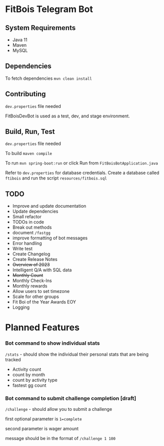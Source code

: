 # FitBois Telegram Bot

## System Requirements 

* Java 11
* Maven
* MySQL

## Dependencies

To fetch dependencies `mvn clean install`

## Contributing

`dev.properties` file needed

FitBoisDevBot is used as a test, dev, and stage environment.

## Build, Run, Test

`dev.properties` file needed

To build `maven compile`

To run `mvn spring-boot:run` or click Run from `FitBoisBotApplication.java`

Refer to `dev.properties` for database credentials. 
Create a database called `ftibois` and run the script `resources/fitbois.sql`

## TODO
* Improve and update documentation
* Update dependencies
* Small refactor
* TODOs in code
* Break out methods 
* document `/fastgg`
* improve formatting of bot messages
* Error handling
* Write test
* Create Changelog
* Create Release Notes
* ~~Overview of 2023~~
* Intelligent Q/A with SQL data 
* ~~Monthly Count~~
* Monthly Check-Ins
* Monthly rewards
* Allow users to set timezone
* Scale for other groups
* Fit Boi of the Year Awards EOY
* Logging

# Planned Features

### Bot command to show individual stats

`/stats` - should show the individual their personal stats that are being tracked

* Activity count
* count by month
* count by activity type
* fastest gg count

### Bot command to submit challenge completion [draft]

`/challenge` - should allow you to submit a challenge

first optional parameter is `1=complete`

second parameter is wager amount 

message should be in the format of `/challenge 1 100`
